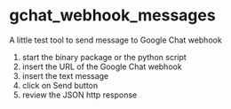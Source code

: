 # gchat_webhook_messages
A little test tool to send message to Google Chat webhook

1. start the binary package or the python script
2. insert the URL of the Google Chat webhook
3. insert the text message
4. click on Send button
5. review the JSON http response
